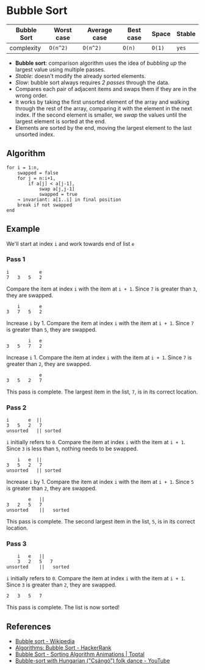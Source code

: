 # Bubble Sort

| Bubble Sort | Worst case | Average case | Best case | Space  | Stable |
| ----------- | ---------- | ------------ | --------- | ------ | ------ |
| complexity  | `O(n^2)`   | `O(n^2)`     | `O(n)`    | `O(1)` | `yes`  |

* **Bubble sort**: comparison algorithm uses the idea of *bubbling up* the
  largest value using multiple passes.
* *Stable*: doesn't modify the already sorted elements.
* *Slow*: bubble sort always requires *2 passes* through the data.
* Compares each pair of adjacent items and swaps them if they are in the wrong
  order.
* It works by taking the first unsorted element of the array and walking through
  the rest of the array, comparing it with the element in the next index. If the
  second element is smaller, we *swap* the values until the largest element is
  sorted at the end.
* Elements are sorted by the end, moving the largest element to the last
  unsorted index.

## Algorithm

```
for i = 1:n,
    swapped = false
    for j = n:i+1,
        if a[j] < a[j-1],
            swap a[j,j-1]
            swapped = true
    → invariant: a[1..i] in final position
    break if not swapped
end
```

## Example

We'll start at index `i` and work towards end of list `e`

### Pass 1

```
i  			e
7	3	5	2
```

Compare the item at index `i` with the item at `i + 1`. Since `7` is greater than `3`, they are swapped.

```
 	i 		e
3	7	5	2
```

Increase `i` by 1. Compare the item at index `i` with the item at `i + 1`. Since `7` is greater than `5`, they are swapped.

```
  		i	e
3	5	7	2
```

Increase `i`  1. Compare the item at index `i` with the item at `i + 1`. Since `7` is greater than `2`, they are swapped.

```
   			e
3	5	2	7
```

This pass is complete. The largest item in the list, `7`, is in its correct location.

### Pass 2

```
i 		e  ||
3	5	2	7
unsorted   || sorted
```

`i` initially refers to `0`. Compare the item at index `i` with the item at `i + 1`. Since `3` is less than `5`, nothing needs to be swapped.

```
	i 	e  ||
3	5	2	7
unsorted   || sorted
```

Increase `i` by 1. Compare the item at index `i` with the item at `i + 1`. Since `5` is greater than `2`, they are swapped.

```
		e   ||
3	2	5	7
unsorted	|| 	 sorted
```

This pass is complete. The second largest item in the list, `5`, is in its correct location.

### Pass 3

```
	i	e	||
 	3	2	5	7
unsorted	|| 	 sorted
```

`i` initially refers to `0`. Compare the item at index `i` with the item at `i + 1`. Since `3` is greater than `2`, they are swapped.

```
2	3	5	7
```

This pass is complete. The list is now sorted!

## References

* [Bubble sort - Wikipedia](https://en.wikipedia.org/wiki/Bubble_sort)
* [Algorithms: Bubble Sort - HackerRank](https://www.youtube.com/watch?v=6Gv8vg0kcHc)
* [Bubble Sort - Sorting Algorithm Animations |
  Toptal](https://www.toptal.com/developers/sorting-algorithms/bubble-sort)
* [Bubble-sort with Hungarian ("Csángó") folk dance - YouTube](https://www.youtube.com/watch?v=lyZQPjUT5B4)

